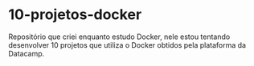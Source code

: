 # 10-projetos-docker
Repositório que criei enquanto estudo Docker, nele estou tentando desenvolver 10 projetos que utiliza o Docker obtidos pela plataforma da Datacamp.
